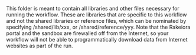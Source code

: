 This folder is meant to contain all libraries and other
files necessary for running the workflow. These are libraries that are specific
to this workflow and not the shared libraries or reference files,
which can be nominated by specifying
    /shared/lib/xxx, or /shared/reference/yyy.
Note that the Rakeiora portal and the sandbox are firewalled off
from the Internet, so your workflow will not be able to
programmatically download data from Internet websites as part of the run.
